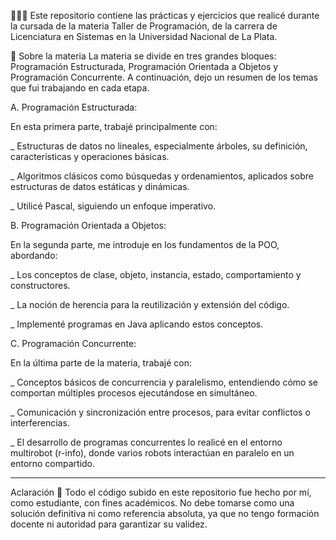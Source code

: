 👨🏻‍💻
Este repositorio contiene las prácticas y ejercicios que realicé durante la cursada de la materia Taller de Programación, de la carrera de Licenciatura en Sistemas en la Universidad Nacional de La Plata.

🌈 Sobre la materia
La materia se divide en tres grandes bloques: Programación Estructurada, Programación Orientada a Objetos y Programación Concurrente. A continuación, dejo un resumen de los temas que fui trabajando en cada etapa.

A. Programación Estructurada:

En esta primera parte, trabajé principalmente con:

  _ Estructuras de datos no lineales, especialmente árboles, su definición, características y operaciones básicas.

  _ Algoritmos clásicos como búsquedas y ordenamientos, aplicados sobre estructuras de datos estáticas y dinámicas.

  _ Utilicé Pascal, siguiendo un enfoque imperativo.

B. Programación Orientada a Objetos:

En la segunda parte, me introduje en los fundamentos de la POO, abordando:

  _ Los conceptos de clase, objeto, instancia, estado, comportamiento y constructores.

  _ La noción de herencia para la reutilización y extensión del código.

  _ Implementé programas en Java aplicando estos conceptos.

C. Programación Concurrente:

En la última parte de la materia, trabajé con:

  _ Conceptos básicos de concurrencia y paralelismo, entendiendo cómo se comportan múltiples procesos ejecutándose en simultáneo.

  _ Comunicación y sincronización entre procesos, para evitar conflictos o interferencias.

  _ El desarrollo de programas concurrentes lo realicé en el entorno multirobot (r-info), donde varios robots interactúan en paralelo en un entorno compartido.

------------------------------------------------------------------------------------------------------------------------------------------------------------------------------  

Aclaración 💖
Todo el código subido en este repositorio fue hecho por mí, como estudiante, con fines académicos. No debe tomarse como una solución definitiva ni como referencia absoluta, ya que no tengo formación docente ni autoridad para garantizar su validez.
